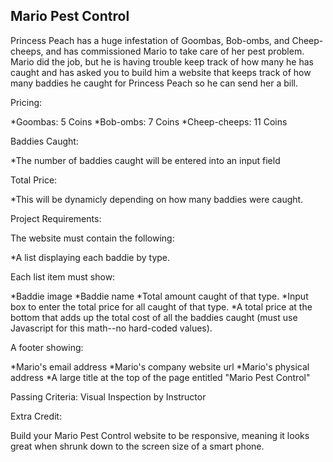 Mario Pest Control
------------------
Princess Peach has a huge infestation of Goombas, Bob-ombs, and Cheep-cheeps, and has commissioned Mario to take care of her pest problem. Mario did the job, but he is having trouble keep track of how many he has caught and has asked you to build him a website that keeps track of how many baddies he caught for Princess Peach so he can send her a bill.

Pricing:

*Goombas: 5 Coins
*Bob-ombs: 7 Coins
*Cheep-cheeps: 11 Coins

Baddies Caught:

*The number of baddies caught will be entered into an input field

Total Price:

*This will be dynamicly depending on how many baddies were caught.

Project Requirements:

The website must contain the following:

*A list displaying each baddie by type.

Each list item must show:

*Baddie image
*Baddie name
*Total amount caught of that type.
*Input box to enter the total price for all caught of that type.
*A total price at the bottom that adds up the total cost of all the baddies caught (must use Javascript for this math--no hard-coded values).

A footer showing:

*Mario's email address
*Mario's company website url
*Mario's physical address
*A large title at the top of the page entitled "Mario Pest Control"

Passing Criteria: Visual Inspection by Instructor

Extra Credit:

Build your Mario Pest Control website to be responsive, meaning it looks great when shrunk down to the screen size of a smart phone.